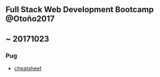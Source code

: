 ## Full Stack Web Development Bootcamp @Otoño2017

## ~ 20171023

### Pug

- [cheatsheet](https://devhints.io/pug)
